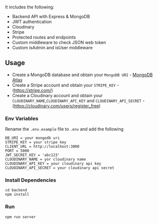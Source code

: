 It includes the following:

- Backend API with Express & MongoDB
- JWT authentication
- Cloudinary
- Stripe
- Protected routes and endpoints
- Custom middleware to check JSON web token
- Custom isAdmin and isUser middleware

## Usage

- Create a MongoDB database and obtain your `MongoDB URI` - [MongoDB Atlas](https://www.mongodb.com/cloud/atlas/register)
- Create a Stripe account and obtain your `STRIPE_KEY` - (https://stripe.com/)
- Create a Cloudinary account and obtain your `CLOUDINARY_NAME`,`CLOUDINARY_API_KEY` and `CLOUDINARY_API_SECRET` - (https://cloudinary.com/users/register_free)

### Env Variables

Rename the `.env.example` file to `.env` and add the following

```
DB_URI = your mongodb uri
STRIPE_KEY = your stripe key
CLIENT_URL = http://localhost:3000
PORT = 5000
JWT_SECRET_KEY = 'abc123'
CLOUDINARY_NAME = yor cloudinary name
CLOUDINARY_API_KEY = your cloudinary api key
CLOUDINARY_API_SECRET = your cloudinary api secret
```

### Install Dependencies

```
cd backend
npm install

```

### Run

```
npm run server
```

